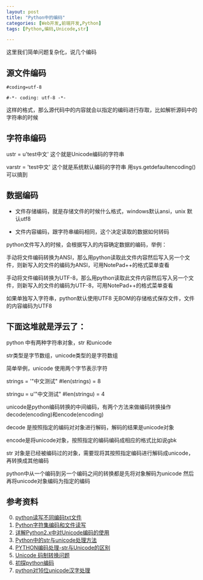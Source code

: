 ```yaml
---
layout: post
title: "Python中的编码"
categories: [Web开发,前端开发,Python]
tags: [Python,编码,Unicode,str]

---
```


这里我们简单问题复杂化，说几个编码



## 源文件编码

    #coding=utf-8

    #-*- coding: utf-8 -*-

这样的格式，那么源代码中的内容就会以指定的编码进行存取，比如解析源码中的字符串的时候



## 字符串编码

ustr = u'test中文' 这个就是Unicode编码的字符串

varstr = 'test中文'  这个就是系统默认编码的字符串 用sys.getdefaultencoding()可以搞到


## 数据编码

+ 文件存储编码，就是存储文件的时候什么格式，windows默认ansi，unix 默认utf8

+ 文件内容编码，跟字符串编码相同，这个决定读取的数据如何转码



python文件写入的时候，会根据写入的内容确定数据的编码，举例：

手动将文件编码转换为ANSI，那么用python读取此文件内容然后写入另一个文件，则新写入的文件的编码为ANSI，可用NotePad++的格式菜单查看

手动将文件编码转换为UTF-8，那么用python读取此文件内容然后写入另一个文件，则新写入的文件的编码为UTF-8，可用NotePad++的格式菜单查看


如果单独写入字符串，python默认使用UTF8 无BOM的存储格式保存文件，文件的内容编码为UTF8



## 下面这堆就是浮云了：

python 中有两种字符串对象，str 和unicode

str类型是字节数组，unicode类型的是字符数组

简单举例，unicode 使用两个字节表示字符

strings = '"中文测试"  #len(strings) = 8

stringu = u'"中文测试" #len(stringu) = 4



unicode是python编码转换的中间编码，有两个方法来做编码转换操作decode(encoding)和encode(encoding)

decode 是按照指定的编码对对象进行解码，解码的结果是unicode对象

encode是将unicode对象，按照指定的编码编码成相应的格式比如说gbk



str 对象是已经被编码过的对象，需要现将其按照指定编码进行解码成unicode，再转换成其他编码

python中从一个编码到另一个编码之间的转换都是先将对象解码为unicode 然后再将unicode对象编码为指定的编码


## 参考资料
0. [python读写不同编码txt文件](http://blog.csdn.net/zm2714/article/details/8012474)
0. [Python字符集编码和文件读写](http://www.cnblogs.com/springbarley/articles/2338501.html)
0. [详解Python2.x中对Unicode编码的使用](http://www.jb51.net/article/63390.htm)
0. [Python中的str与unicode处理方法](http://python.jobbole.com/81244/)
0. [PYTHON编码处理-str与Unicode的区别](http://www.mamicode.com/info-detail-308445.html)
0. [Unicode 码制转换问题](http://blog.sina.com.cn/s/blog_730edb930100qfh5.html)
0. [初探python编码](http://blog.csdn.net/liuxincumt/article/details/8183391)
0. [python对16位unicode汉字处理](http://blog.csdn.net/garinwang/article/details/6329262)